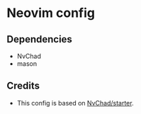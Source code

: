 # Neovim config

## Dependencies

- NvChad
- mason

## Credits

- This config is based on [NvChad/starter](https://github.com/NvChad/starter).
